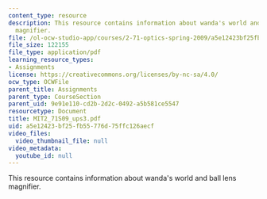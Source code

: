 ```yaml
---
content_type: resource
description: This resource contains information about wanda's world and ball lens
  magnifier.
file: /ol-ocw-studio-app/courses/2-71-optics-spring-2009/a5e12423bf25fb55776d75ffc126aecf_MIT2_71S09_ups3.pdf
file_size: 122155
file_type: application/pdf
learning_resource_types:
- Assignments
license: https://creativecommons.org/licenses/by-nc-sa/4.0/
ocw_type: OCWFile
parent_title: Assignments
parent_type: CourseSection
parent_uid: 9e91e110-cd2b-2d2c-0492-a5b581ce5547
resourcetype: Document
title: MIT2_71S09_ups3.pdf
uid: a5e12423-bf25-fb55-776d-75ffc126aecf
video_files:
  video_thumbnail_file: null
video_metadata:
  youtube_id: null
---
```

This resource contains information about wanda's world and ball lens magnifier.